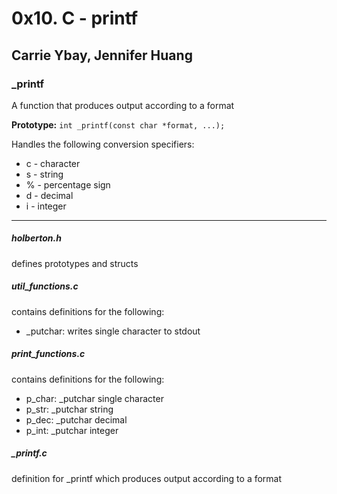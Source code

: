 # 0x10. C - printf
## Carrie Ybay, Jennifer Huang
### _printf
A function that produces output according to a format

**Prototype:** `int _printf(const char *format, ...);`

Handles the following conversion specifiers:
- c - character
- s - string
- % - percentage sign
- d - decimal
- i - integer

***
##### holberton.h
defines prototypes and structs

##### util_functions.c
contains definitions for the following:
- _putchar: writes single character to stdout

##### print_functions.c
contains definitions for the following:
- p_char: _putchar single character
- p_str: _putchar string
- p_dec: _putchar decimal
- p_int: _putchar integer

##### _printf.c
definition for _printf which produces output according to a format